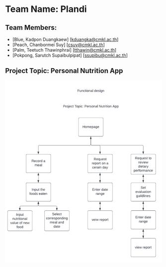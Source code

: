 # Team Name: Plandi
## Team Members:
- [Blue, Kadpon Duangkaew] [kduangka@cmkl.ac.th]
- [Peach, Chanbormei Suy] [csuy@cmkl.ac.th]
- [Palm, Teetuch Thawinphrai] [tthawin@cmkl.ac.th]
- [Pokpong, Sarutch Supaibulpipat] [ssupibu@cmkl.ac.th]
## Project Topic: Personal Nutrition App
![Functional diagram](designProcess/functionalDiagram.png)

